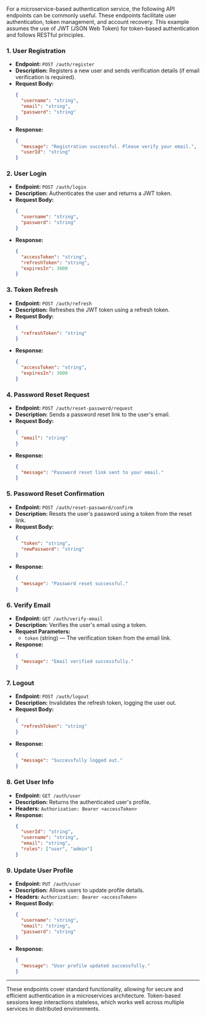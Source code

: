 For a microservice-based authentication service, the following API endpoints can be commonly useful. These endpoints facilitate user authentication, token management, and account recovery. This example assumes the use of JWT (JSON Web Token) for token-based authentication and follows RESTful principles.

### 1. **User Registration**

- **Endpoint:** `POST /auth/register`
- **Description:** Registers a new user and sends verification details (if email verification is required).
- **Request Body:**
  ```json
  {
    "username": "string",
    "email": "string",
    "password": "string"
  }
  ```
- **Response:**
  ```json
  {
    "message": "Registration successful. Please verify your email.",
    "userId": "string"
  }
  ```

### 2. **User Login**

- **Endpoint:** `POST /auth/login`
- **Description:** Authenticates the user and returns a JWT token.
- **Request Body:**
  ```json
  {
    "username": "string",
    "password": "string"
  }
  ```
- **Response:**
  ```json
  {
    "accessToken": "string",
    "refreshToken": "string",
    "expiresIn": 3600
  }
  ```

### 3. **Token Refresh**

- **Endpoint:** `POST /auth/refresh`
- **Description:** Refreshes the JWT token using a refresh token.
- **Request Body:**
  ```json
  {
    "refreshToken": "string"
  }
  ```
- **Response:**
  ```json
  {
    "accessToken": "string",
    "expiresIn": 3600
  }
  ```

### 4. **Password Reset Request**

- **Endpoint:** `POST /auth/reset-password/request`
- **Description:** Sends a password reset link to the user's email.
- **Request Body:**
  ```json
  {
    "email": "string"
  }
  ```
- **Response:**
  ```json
  {
    "message": "Password reset link sent to your email."
  }
  ```

### 5. **Password Reset Confirmation**

- **Endpoint:** `POST /auth/reset-password/confirm`
- **Description:** Resets the user's password using a token from the reset link.
- **Request Body:**
  ```json
  {
    "token": "string",
    "newPassword": "string"
  }
  ```
- **Response:**
  ```json
  {
    "message": "Password reset successful."
  }
  ```

### 6. **Verify Email**

- **Endpoint:** `GET /auth/verify-email`
- **Description:** Verifies the user's email using a token.
- **Request Parameters:**
    - `token` (string) — The verification token from the email link.
- **Response:**
  ```json
  {
    "message": "Email verified successfully."
  }
  ```

### 7. **Logout**

- **Endpoint:** `POST /auth/logout`
- **Description:** Invalidates the refresh token, logging the user out.
- **Request Body:**
  ```json
  {
    "refreshToken": "string"
  }
  ```
- **Response:**
  ```json
  {
    "message": "Successfully logged out."
  }
  ```

### 8. **Get User Info**

- **Endpoint:** `GET /auth/user`
- **Description:** Returns the authenticated user's profile.
- **Headers:** `Authorization: Bearer <accessToken>`
- **Response:**
  ```json
  {
    "userId": "string",
    "username": "string",
    "email": "string",
    "roles": ["user", "admin"]
  }
  ```

### 9. **Update User Profile**

- **Endpoint:** `PUT /auth/user`
- **Description:** Allows users to update profile details.
- **Headers:** `Authorization: Bearer <accessToken>`
- **Request Body:**
  ```json
  {
    "username": "string",
    "email": "string",
    "password": "string"
  }
  ```
- **Response:**
  ```json
  {
    "message": "User profile updated successfully."
  }
  ```

---

These endpoints cover standard functionality, allowing for secure and efficient authentication in a microservices architecture. Token-based sessions keep interactions stateless, which works well across multiple services in distributed environments.